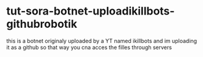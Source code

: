# tut-sora-botnet-uploadikillbots-githubrobotik
this is a botnet originaly uploaded by a YT named ikillbots and im uploading it as a github so that way you cna acces the filles through servers
